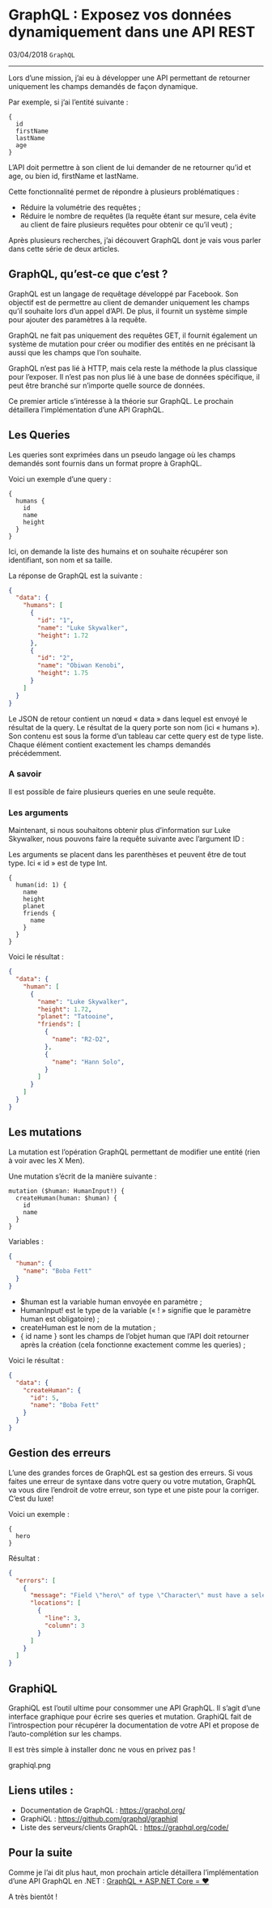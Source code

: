 # GraphQL : Exposez vos données dynamiquement dans une API REST

03/04/2018 `GraphQL`

---

Lors d’une mission, j’ai eu à développer une API permettant de retourner uniquement les champs demandés de façon dynamique.

Par exemple, si j’ai l’entité suivante :

```gql
{
  id
  firstName
  lastName
  age
}
```

L’API doit permettre à son client de lui demander de ne retourner qu’id et age, ou bien id, firstName et lastName.

Cette fonctionnalité permet de répondre à plusieurs problématiques :

* Réduire la volumétrie des requêtes ;
* Réduire le nombre de requêtes (la requête étant sur mesure, cela évite au client de faire plusieurs requêtes pour obtenir ce qu’il veut) ;

Après plusieurs recherches, j’ai découvert GraphQL dont je vais vous parler dans cette série de deux articles.

## GraphQL, qu’est-ce que c’est ?

GraphQL est un langage de requêtage développé par Facebook. Son objectif est de permettre au client de demander uniquement les champs qu’il souhaite lors d’un appel d’API. De plus, il fournit un système simple pour ajouter des paramètres à la requête.

GraphQL ne fait pas uniquement des requêtes GET, il fournit également un système de mutation pour créer ou modifier des entités en ne précisant là aussi que les champs que l’on souhaite.

GraphQL n’est pas lié à HTTP, mais cela reste la méthode la plus classique pour l’exposer. Il n’est pas non plus lié à une base de données spécifique, il peut être branché sur n’importe quelle source de données.

Ce premier article s’intéresse à la théorie sur GraphQL. Le prochain détaillera l’implémentation d’une API GraphQL.

## Les Queries

Les queries sont exprimées dans un pseudo langage où les champs demandés sont fournis dans un format propre à GraphQL.

Voici un exemple d’une query :

```gql
{
  humans {
    id
    name
    height
  }
}
```

Ici, on demande la liste des humains et on souhaite récupérer son identifiant, son nom et sa taille.

La réponse de GraphQL est la suivante :

```json
{
  "data": {
    "humans": [
      {
        "id": "1",
        "name": "Luke Skywalker",
        "height": 1.72
      },
      {
        "id": "2",
        "name": "Obiwan Kenobi",
        "height": 1.75
      }
    ]
  }
}
```

Le JSON de retour contient un nœud « data » dans lequel est envoyé le résultat de la query. Le résultat de la query porte son nom (ici « humans »). Son contenu est sous la forme d’un tableau car cette query est de type liste. Chaque élément contient exactement les champs demandés précédemment.

### A savoir

Il est possible de faire plusieurs queries en une seule requête.

### Les arguments

Maintenant, si nous souhaitons obtenir plus d’information sur Luke Skywalker, nous pouvons faire la requête suivante avec l’argument ID :

Les arguments se placent dans les parenthèses et peuvent être de tout type. Ici « id » est de type Int.

```gql
{
  human(id: 1) {
    name
    height
    planet
    friends {
      name
    }
  }
}
```

Voici le résultat :

```json
{
  "data": {
    "human": [
      {
        "name": "Luke Skywalker",
        "height": 1.72,
        "planet": "Tatooine",
        "friends": [
          {
            "name": "R2-D2",
          },
          {
            "name": "Hann Solo",
          }
        ]
      }
    ]
  }
}
```

## Les mutations

La mutation est l’opération GraphQL permettant de modifier une entité (rien à voir avec les X Men).

Une mutation s’écrit de la manière suivante :

```gql
mutation ($human: HumanInput!) {
  createHuman(human: $human) {
    id
    name
  }
}
```

Variables :

```json
{
  "human": {
    "name": "Boba Fett"
  }
}
```

* $human est la variable human envoyée en paramètre ;
* HumanInput! est le type de la variable (« ! » signifie que le paramètre human est obligatoire) ;
* createHuman est le nom de la mutation ;
* { id name } sont les champs de l’objet human que l’API doit retourner après la création (cela fonctionne exactement comme les queries) ;

Voici le résultat :

```json
{
  "data": {
    "createHuman": {
      "id": 5,
      "name": "Boba Fett"
    }
  }
}
```

## Gestion des erreurs

L’une des grandes forces de GraphQL est sa gestion des erreurs. Si vous faites une erreur de syntaxe dans votre query ou votre mutation, GraphQL va vous dire l’endroit de votre erreur, son type et une piste pour la corriger. C’est du luxe!

Voici un exemple :

```gql
{
  hero
}
```

Résultat :

```json
{
  "errors": [
    {
      "message": "Field \"hero\" of type \"Character\" must have a selection of subfields. Did you mean \"hero { ... }\"?",
      "locations": [
        {
          "line": 3,
          "column": 3
        }
      ]
    }
  ]
}
```

## GraphiQL

GraphiQL est l’outil ultime pour consommer une API GraphQL. Il s’agit d’une interface graphique pour écrire ses queries et mutation. GraphiQL fait de l’introspection pour récupérer la documentation de votre API et propose de l’auto-complétion sur les champs.

Il est très simple à installer donc ne vous en privez pas !

graphiql.png

## Liens utiles :

* Documentation de GraphQL : https://graphql.org/
* GraphiQL : https://github.com/graphql/graphiql
* Liste des serveurs/clients GraphQL : https://graphql.org/code/

## Pour la suite

Comme je l’ai dit plus haut, mon prochain article détaillera l’implémentation d’une API GraphQL en .NET : [GraphQL + ASP.NET Core = ❤](graphql-aspnet-core)

A très bientôt !
